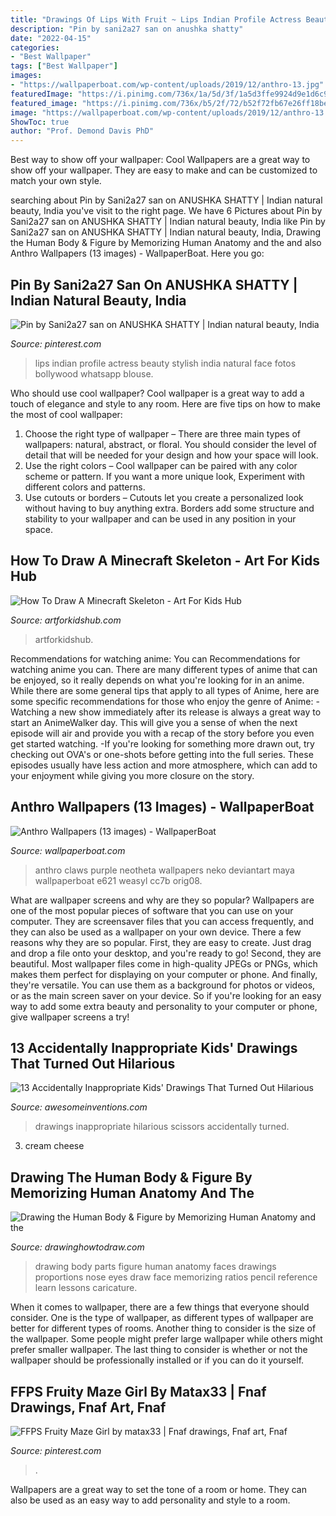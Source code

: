 ```yaml
---
title: "Drawings Of Lips With Fruit ~ Lips Indian Profile Actress Beauty Stylish India Natural Face Fotos Bollywood Whatsapp Blouse"
description: "Pin by sani2a27 san on anushka shatty"
date: "2022-04-15"
categories:
- "Best Wallpaper"
tags: ["Best Wallpaper"]
images:
- "https://wallpaperboat.com/wp-content/uploads/2019/12/anthro-13.jpg"
featuredImage: "https://i.pinimg.com/736x/1a/5d/3f/1a5d3ffe9924d9e1d6c9947508e27310.jpg"
featured_image: "https://i.pinimg.com/736x/b5/2f/72/b52f72fb67e26ff18be16069e20d5350.jpg"
image: "https://wallpaperboat.com/wp-content/uploads/2019/12/anthro-13.jpg"
ShowToc: true
author: "Prof. Demond Davis PhD"
---
```



Best way to show off your wallpaper:
Cool Wallpapers are a great way to show off your wallpaper. They are easy to make and can be customized to match your own style.

	

		
searching about Pin by Sani2a27 san on ANUSHKA SHATTY | Indian natural beauty, India you've visit to the right page. We have 6 Pictures about Pin by Sani2a27 san on ANUSHKA SHATTY | Indian natural beauty, India like Pin by Sani2a27 san on ANUSHKA SHATTY | Indian natural beauty, India, Drawing the Human Body &amp; Figure by Memorizing Human Anatomy and the and also Anthro Wallpapers (13 images) - WallpaperBoat. Here you go:
		
    
## Pin By Sani2a27 San On ANUSHKA SHATTY | Indian Natural Beauty, India

<img loading=lazy src="https://i.pinimg.com/736x/1a/5d/3f/1a5d3ffe9924d9e1d6c9947508e27310.jpg" onerror="this.onerror=null;this.src='https://tse4.mm.bing.net/th?id=OIP.fI1zd0_zB8EKaLuSNfYJRwHaLF&amp;pid=15.1';" alt="Pin by Sani2a27 san on ANUSHKA SHATTY | Indian natural beauty, India">

_Source: pinterest.com_

>lips indian profile actress beauty stylish india natural face fotos bollywood whatsapp blouse. 

	

Who should use cool wallpaper?
Cool wallpaper is a great way to add a touch of elegance and style to any room. Here are five tips on how to make the most of cool wallpaper: 
1) Choose the right type of wallpaper – There are three main types of wallpapers: natural, abstract, or floral. You should consider the level of detail that will be needed for your design and how your space will look. 
2) Use the right colors – Cool wallpaper can be paired with any color scheme or pattern. If you want a more unique look, Experiment with different colors and patterns. 
3) Use cutouts or borders – Cutouts let you create a personalized look without having to buy anything extra. Borders add some structure and stability to your wallpaper and can be used in any position in your space.

    
## How To Draw A Minecraft Skeleton - Art For Kids Hub

<img loading=lazy src="https://www.artforkidshub.com/wp-content/uploads/2015/08/minecraft-skeleton-feature.jpg" onerror="this.onerror=null;this.src='https://tse4.mm.bing.net/th?id=OIP.ZCCylLtsWfUNdO_5OMjrLwHaEK&amp;pid=15.1';" alt="How To Draw A Minecraft Skeleton - Art For Kids Hub">

_Source: artforkidshub.com_

>artforkidshub. 

	

Recommendations for watching anime: You can
Recommendations for watching anime you can. There are many different types of anime that can be enjoyed, so it really depends on what you're looking for in an anime. While there are some general tips that apply to all types of Anime, here are some specific recommendations for those who enjoy the genre of Anime: 
-Watching a new show immediately after its release is always a great way to start an AnimeWalker day. This will give you a sense of when the next episode will air and provide you with a recap of the story before you even get started watching. 
-If you're looking for something more drawn out, try checking out OVA's or one-shots before getting into the full series. These episodes usually have less action and more atmosphere, which can add to your enjoyment while giving you more closure on the story.

    
## Anthro Wallpapers (13 Images) - WallpaperBoat

<img loading=lazy src="https://wallpaperboat.com/wp-content/uploads/2019/12/anthro-13.jpg" onerror="this.onerror=null;this.src='https://tse2.mm.bing.net/th?id=OIP.g2-OQdICQYLb7lG75r7buQHaEK&amp;pid=15.1';" alt="Anthro Wallpapers (13 images) - WallpaperBoat">

_Source: wallpaperboat.com_

>anthro claws purple neotheta wallpapers neko deviantart maya wallpaperboat e621 weasyl cc7b orig08. 

	

What are wallpaper screens and why are they so popular?
Wallpapers are one of the most popular pieces of software that you can use on your computer. They are screensaver files that you can access frequently, and they can also be used as a wallpaper on your own device. There a few reasons why they are so popular. First, they are easy to create. Just drag and drop a file onto your desktop, and you're ready to go! Second, they are beautiful. Most wallpaper files come in high-quality JPEGs or PNGs, which makes them perfect for displaying on your computer or phone. And finally, they're versatile. You can use them as a background for photos or videos, or as the main screen saver on your device. So if you're looking for an easy way to add some extra beauty and personality to your computer or phone, give wallpaper screens a try!

    
## 13 Accidentally Inappropriate Kids&#039; Drawings That Turned Out Hilarious

<img loading=lazy src="https://www.awesomeinventions.com/wp-content/uploads/2016/02/inappropriate-kids-drawings-scissors.jpg" onerror="this.onerror=null;this.src='https://tse2.mm.bing.net/th?id=OIP.VbvZODEEQ1SXYNYHFB9DbwHaJ4&amp;pid=15.1';" alt="13 Accidentally Inappropriate Kids&#039; Drawings That Turned Out Hilarious">

_Source: awesomeinventions.com_

>drawings inappropriate hilarious scissors accidentally turned. 

	

3. cream cheese 

    
## Drawing The Human Body &amp; Figure By Memorizing Human Anatomy And The

<img loading=lazy src="https://www.drawinghowtodraw.com/books-converted/art-of-caricatures/images/The_art_of_caricatures_img_62.jpg" onerror="this.onerror=null;this.src='https://tse2.mm.bing.net/th?id=OIP.9eFaQdJgQv5qte2iYEl1NAHaKc&amp;pid=15.1';" alt="Drawing the Human Body &amp; Figure by Memorizing Human Anatomy and the">

_Source: drawinghowtodraw.com_

>drawing body parts figure human anatomy faces drawings proportions nose eyes draw face memorizing ratios pencil reference learn lessons caricature. 

	

When it comes to wallpaper, there are a few things that everyone should consider. One is the type of wallpaper, as different types of wallpaper are better for different types of rooms. Another thing to consider is the size of the wallpaper. Some people might prefer large wallpaper while others might prefer smaller wallpaper. The last thing to consider is whether or not the wallpaper should be professionally installed or if you can do it yourself.

    
## FFPS Fruity Maze Girl By Matax33 | Fnaf Drawings, Fnaf Art, Fnaf

<img loading=lazy src="https://i.pinimg.com/736x/b5/2f/72/b52f72fb67e26ff18be16069e20d5350.jpg" onerror="this.onerror=null;this.src='https://tse2.mm.bing.net/th?id=OIP.9okW1HTLgT9h0v8bWOlxIAHaLc&amp;pid=15.1';" alt="FFPS Fruity Maze Girl by matax33 | Fnaf drawings, Fnaf art, Fnaf">

_Source: pinterest.com_

>. 

	

Wallpapers are a great way to set the tone of a room or home. They can also be used as an easy way to add personality and style to a room.

